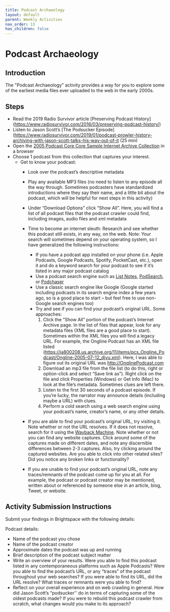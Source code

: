 ```yaml
---
title: Podcast Archaeology
layout: default
parent: Weekly Activities
nav_order: 13
has_children: false
---
```


# Podcast Archaeology

## Introduction
The "Podcast Archaeology" activity provides a way for you to explore some of the earliest media files ever uploaded to the web in the early 2000s.

## Steps

* Read the 2019 Radio Survivor article [Preserving Podcast History] (https://www.radiosurvivor.com/2016/03/preserving-podcast-history/)
* Listen to Jason Scott’s [The Podsucker Episode](https://www.radiosurvivor.com/2019/01/podcast-prowler-history-archiving-with-jason-scott-talks-his-way-out-of-it (25 min)
* Open the [2005 Podcast Core Core Sample Internet Archive Collection](https://archive.org/details/2005_podcastcoresample) in a browser
* Choose 1 podcast from this collection that captures your interest.
  * Get to know your podcast:
    * Look over the podcast’s descriptive metadata
    * Play any available MP3 files (no need to listen to any episode all the way through. Sometimes podcasters have standardized introductions where they say their name, and a little bit about the podcast, which will be helpful for next steps in this activity)
    * Under “Download Options” click “Show All”. Here, you will find a list of all podcast files that the podcast crawler could find, including images, audio files and xml metadata
    * Time to become an internet sleuth: Research and see whether this podcast still exists, in any way, on the web. Note: Your search will sometimes depend on your operating system, so I have generalized the following instructions:
      * If you have a podcast app installed on your phone (i.e. Apple Podcasts, Google Podcasts, Spotify, PocketCast, etc.), open it and do a keyword search for your podcast to see if it’s listed in any major podcast catalog
      * Use a podcast search engine such as [List Notes](https://www.listennotes.com/), [PodSearch](https://podsearch.com/), or [Podchaser](https://www.podchaser.com/) 
      * Use a classic search engine like Google (Google started including podcasts in its search engine index a few years ago, so is a good place to start – but feel free to use non-Google search engines too)
      * Try and see if you can find your podcast’s original URL. Some approaches:
         1. Click the “Show All” portion of the podcast’s Internet Archive page. In the list of files that appear, look for any metadata files (XML files are a good place to start). Sometimes within the XML files you will find a legacy URL. For example, the Ongline Podcast has an XML file listed (https://ia800208.us.archive.org/11/items/pcs_Ongline_Podcast/Ongline-2005-07-12_djvu.xml). Here, I was able to figure out its original URL was http://OnqlinePodcast.com
         2. Download an mp3 file from the file list (to do this, right or option-click and select “Save link as”). Right click on the file and click Properties (Windows) or Get Info (Mac) to look at the file’s metadata. Sometimes clues are left there.
         3. Listen to the first 30 seconds of a podcast episode. If you’re lucky, the narrator may announce details (including maybe a URL) with clues.
         4. Perform a cold search using a web search engine using your podcast’s name, creator’s name, or any other details.

    * If you are able to find your podcast’s original URL, try visiting it. Note whether or not the URL resolves. If it does not resolve, search for it using the [Wayback Machine](https://archive.org/web/). Note whether or not you can find any website captures. Click around some of the captures made on different dates, and note any discernible differences between 2-3 captures. Also, try clicking around the captured websites. Are you able to click into other related sites? Did you notice any broken links or functionality?
    * If you are unable to find your podcast’s original URL, note any traces/remnants of the podcast come up for you at all. For example, the podcast or podcast creator may be mentioned, written about or referenced by someone else in an article, blog, Tweet, or website.

## Activity Submission Instructions

Submit your findings in Brightspace with the following details:

Podcast details:
* Name of the podcast you chose
* Name of the podcast creator
* Approximate dates the podcast was up and running
* Brief description of the podcast subject matter
* Write an overview of your results. Were you able to find this podcast listed in any contemporaneous platforms such as Apple Podcasts? Were you able to find the podcast’s URL, or any “traces” of the podcast throughout your web searches? If you were able to find its URL, did the URL resolve? What traces or remnants were you able to find?
* Reflect on your overall experience and on web crawling in general. How did Jason Scott’s “podsucker'' do in terms of capturing some of the oldest podcasts made? If you were to rebuild this podcast crawler from scratch, what changes would you make to its approach?
